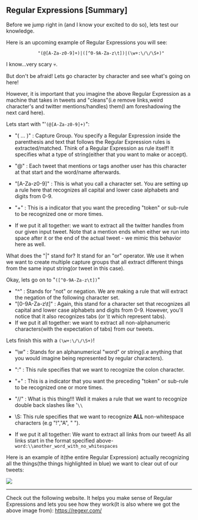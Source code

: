 ## Regular Expressions [Summary]

Before we jump right in (and I know your excited to do so), lets test our knowledge.

Here is an upcoming example of Regular Expressions you will see:

```
			"(@[A-Za-z0-9]+)|([^0-9A-Za-z\t])|(\w+:\/\/\S+)"
```

I know...very scary 💀.

But don't be afraid! Lets go character by character and see what's going on here!

However, it is important that you imagine the above Regular Expression as a machine that takes in tweets and "cleans"(i.e remove links,weird character's and twitter mentions/handles) them(I am foreshadowing the next card here).

Lets start with "'`(@[A-Za-z0-9]+)`":

* "( ... )" :  Capture Group. You specify a Regular Expression inside the parenthesis and text that follows the Regular Expression rules is extracted/matched. Think of a Regular Expression as rule itself! It specifies what a type of string(either that you want to make or accept).
* "@"  :  Each tweet that mentions or tags another user has this character at that start and the word/name afterwards.
* "[A-Za-z0-9]" : This is what you call a character set. You are setting up a rule here that recognizes all capital and lower case alphabets and digits from 0-9.

* "+" : This is a indicator that you want the preceding "token" or sub-rule to be recognized one or more times.
* If we put it all together: we want to extract all the twitter handles from our given input tweet. Note that a mention ends when either we run into space after it or the end of the actual tweet - we mimic this behavior here as well.

What does the "|" stand for? It stand for an "or" operator. We use it when we want to create multiple capture groups that all extract different things from the same input string(or tweet in this case).

Okay, lets go on to "`([^0-9A-Za-z\t])`"

* "^" : Stands for "not" or negation. We are making a rule that will extract the negation of the following character set.
* "[0-9A-Za-z\t]" : Again, this stand for a character set that recognizes all capital and lower case alphabets and digits from 0-9. However, you'll notice that it also recognizes tabs (or \t which represent tabs).
* If we put it all together: we want to extract all non-alphanumeric characters(with the expectation of tabs) from our tweets.

Lets finish this with a `(\w+:\/\/\S+)`!

* "\w" : Stands for an alphanumerical "word" or string(i.e anything that you would imagine being represented by regular characters).
* ":" : This rule specifies that we want to recognize the colon character.
* "+" : This is a indicator that you want the preceding "token" or sub-rule to be recognized one or more times.
* "\/\/" : What is this thing!!! Well it makes a rule that we want to recognize double back slashes like '`\\`

* \S: This rule specifies that we want to recognize **ALL** non-whitespace characters (e.g "!","A", " ").
* If we put it all together: We want to extract all links from our tweet! As all links start in the format specified above- `word:\\another_word_with_no_whitespaces`

Here is an example of it(the entire Regular Expression) actually recognizing all the things(the things highlighted in blue) we want to clear out of our tweets:

![](https://i.ibb.co/F5nrJnC/regep.png)

***

Check out the following website. It helps you make sense of Regular Expressions and lets you see how they work(It is also where we got the above image from): https://regexr.com/